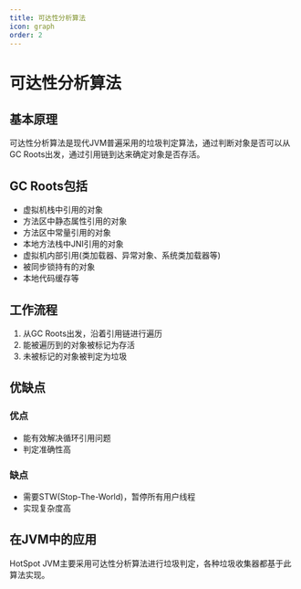 ```yaml
---
title: 可达性分析算法
icon: graph
order: 2
---
```

# 可达性分析算法

## 基本原理
可达性分析算法是现代JVM普遍采用的垃圾判定算法，通过判断对象是否可以从GC Roots出发，通过引用链到达来确定对象是否存活。

## GC Roots包括
- 虚拟机栈中引用的对象
- 方法区中静态属性引用的对象
- 方法区中常量引用的对象
- 本地方法栈中JNI引用的对象
- 虚拟机内部引用(类加载器、异常对象、系统类加载器等)
- 被同步锁持有的对象
- 本地代码缓存等

## 工作流程
1. 从GC Roots出发，沿着引用链进行遍历
2. 能被遍历到的对象被标记为存活
3. 未被标记的对象被判定为垃圾

## 优缺点
### 优点
- 能有效解决循环引用问题
- 判定准确性高

### 缺点
- 需要STW(Stop-The-World)，暂停所有用户线程
- 实现复杂度高

## 在JVM中的应用
HotSpot JVM主要采用可达性分析算法进行垃圾判定，各种垃圾收集器都基于此算法实现。
